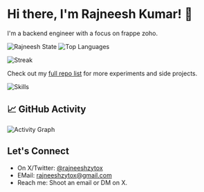 # Hi there, I'm Rajneesh Kumar! 👋

I'm a backend engineer with a focus on frappe zoho. 

![Rajneesh State](https://github-readme-stats.vercel.app/api?username=rajneeshzytox&show_icons=true&theme=transparent&hide_border=true)
![Top Languages](https://github-readme-stats.vercel.app/api/top-langs/?username=rajneeshzytox&layout=compact&theme=transparent&hide_border=true)

![Streak](https://github-readme-stats.vercel.app/api?username=rajneeshzytox&show_icons=true&theme=transparent)

Check out my [full repo list](https://github.com/rajneeshzytox?tab=repositories) for more experiments and side projects.

![Skills](https://skillicons.dev/icons?i=go,python,docker,k8s,terraform,prometheus,grafana)

## 📈 GitHub Activity
![Activity Graph](https://github-readme-activity-graph.vercel.app/graph?username=rajneeshzytox&theme=radical&hide_border=true)

## Let's Connect
- On X/Twitter: [@rajneeshzytox](https://twitter.com/rajneeshzytox)
- EMail: rajneeshzytox@gmail.com
- Reach me: Shoot an email or DM on X.
